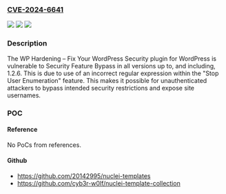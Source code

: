 ### [CVE-2024-6641](https://cve.mitre.org/cgi-bin/cvename.cgi?name=CVE-2024-6641)
![](https://img.shields.io/static/v1?label=Product&message=WP%20Hardening%20(discontinued)&color=blue)
![](https://img.shields.io/static/v1?label=Version&message=*%3C%3D%201.2.6%20&color=brighgreen)
![](https://img.shields.io/static/v1?label=Vulnerability&message=CWE-185%20Incorrect%20Regular%20Expression&color=brighgreen)

### Description

The WP Hardening – Fix Your WordPress Security plugin for WordPress is vulnerable to Security Feature Bypass in all versions up to, and including, 1.2.6. This is due to use of an incorrect regular expression within the "Stop User Enumeration" feature. This makes it possible for unauthenticated attackers to bypass intended security restrictions and expose site usernames.

### POC

#### Reference
No PoCs from references.

#### Github
- https://github.com/20142995/nuclei-templates
- https://github.com/cyb3r-w0lf/nuclei-template-collection

